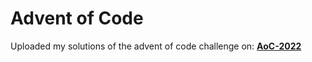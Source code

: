 Advent of Code
===================

Uploaded my solutions of the advent of code challenge on: **[AoC-2022](https://adventofcode.com/2022/)**